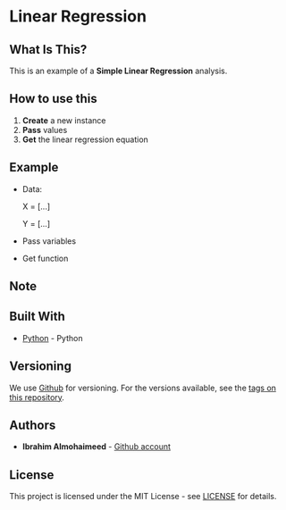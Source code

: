# Linear Regression

## What Is This?
This is an example of a **Simple Linear Regression** analysis. 

## How to use this
  1. **Create** a new instance
  2. **Pass** values
  3. **Get** the linear regression equation

## Example
  - Data: 
    
    X = [...]
    
    Y = [...]
  - Pass variables
  - Get function
  
## Note

## Built With
* [Python](https://www.python.org/) - Python

## Versioning

We use [Github](https://github.com/) for versioning. For the versions available, see the [tags on this repository](https://github.com/IbrahimNM/BudgetOrganizer/tags).

## Authors

* **Ibrahim Almohaimeed** - [Github account](https://github.com/IbrahimNM)

## License

This project is licensed under the MIT License - see [LICENSE](LICENSE) for details.



